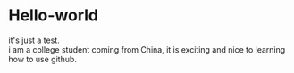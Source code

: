 # Hello-world
it's just a test.
<br>i am a college student coming from China, it is exciting and nice to learning how to use github.
